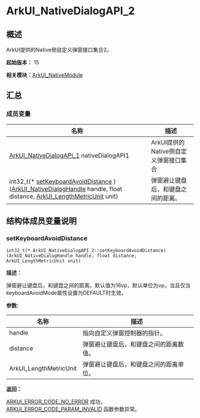 # ArkUI_NativeDialogAPI_2


## 概述

ArkUI提供的Native侧自定义弹窗接口集合2。

**起始版本：** 15

**相关模块：**[ArkUI_NativeModule](_ark_u_i___native_module.md)


## 汇总


### 成员变量

| 名称 | 描述 | 
| -------- | -------- |
| [ArkUI_NativeDialogAPI_1](_ark_u_i___native_dialog_a_p_i__1.md#ArkUI_NativeDialogAPI_1) nativeDialogAPI1 | ArkUI提供的Native侧自定义弹窗接口集合  | 
| int32_t(\* [setKeyboardAvoidDistance](#setkeyboardavoiddistance) )([ArkUI_NativeDialogHandle](_ark_u_i___native_module.md#arkui_nativedialoghandle) handle, float distance, [ArkUI_LengthMetricUnit](_ark_u_i___native_module.md#arkui_lengthmetricunit) unit) | 弹窗避让键盘后，和键盘之间的距离。  | 


## 结构体成员变量说明


### setKeyboardAvoidDistance

```
int32_t(* ArkUI_NativeDialogAPI_2::setKeyboardAvoidDistance) (ArkUI_NativeDialogHandle handle, float distance, ArkUI_LengthMetricUnit unit)
```
**描述：**

弹窗避让键盘后，和键盘之间的距离，默认值为16vp，默认单位为vp，当且仅当keyboardAvoidMode属性设置为DEFAULT时生效。

**参数:**

| 名称 | 描述 | 
| -------- | -------- |
| handle | 指向自定义弹窗控制器的指针。  | 
| distance | 弹窗避让键盘后，和键盘之间的距离数值。 | 
| ArkUI_LengthMetricUnit | 弹窗避让键盘后，和键盘之间的距离单位。  | 

**返回：**

[ARKUI_ERROR_CODE_NO_ERROR](_ark_u_i___native_module.md) 成功。 [ARKUI_ERROR_CODE_PARAM_INVALID](_ark_u_i___native_module.md) 函数参数异常。
